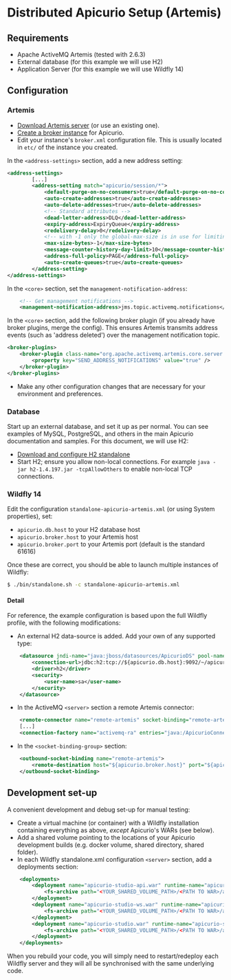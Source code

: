 # Distributed Apicurio Setup (Artemis)

## Requirements

* Apache ActiveMQ Artemis (tested with 2.6.3)
* External database (for this example we will use H2)
* Application Server (for this example we will use Wildfly 14)

## Configuration

### Artemis

* [Download Artemis server](https://activemq.apache.org/artemis/download.html) (or use an existing one).
* [Create a broker instance](https://activemq.apache.org/artemis/docs/latest/using-server.html#creating-a-broker-instance) for Apicurio.
* Edit your instance's `broker.xml` configuration file. This is usually located in `etc/` of the instance you created.

In the `<address-settings>` section, add a new address setting:

```xml
<address-settings>
        [...]
        <address-setting match="apicurio/session/*">
            <default-purge-on-no-consumers>true</default-purge-on-no-consumers>
            <auto-create-addresses>true</auto-create-addresses>
            <auto-delete-addresses>true</auto-delete-addresses>
            <!-- Standard attributes -->
            <dead-letter-address>DLQ</dead-letter-address>
            <expiry-address>ExpiryQueue</expiry-address>
            <redelivery-delay>0</redelivery-delay>
            <!-- with -1 only the global-max-size is in use for limiting -->
            <max-size-bytes>-1</max-size-bytes>
            <message-counter-history-day-limit>10</message-counter-history-day-limit>
            <address-full-policy>PAGE</address-full-policy>
            <auto-create-queues>true</auto-create-queues>
        </address-setting>
</address-settings>
```

In the `<core>` section, set the `management-notification-address`:

```xml
    <!-- Get management notifications -->
    <management-notification-address>jms.topic.activemq.notifications</management-notification-address>
```

In the `<core>` section, add the following broker plugin (if you already have broker plugins, merge the config). This ensures Artemis transmits address events (such as 'address deleted') over the management notification topic. 

```xml
<broker-plugins>
    <broker-plugin class-name="org.apache.activemq.artemis.core.server.plugin.impl.NotificationActiveMQServerPlugin">
        <property key="SEND_ADDRESS_NOTIFICATIONS" value="true" />
    </broker-plugin>
</broker-plugins>
```

* Make any other configuration changes that are necessary for your environment and preferences.

### Database

Start up an external database, and set it up as per normal. You can see examples of MySQL, PostgreSQL, and others in the main Apicurio documentation and samples. For this document, we will use H2:

* [Download and configure H2 standalone](http://www.h2database.com/html/main.html)
* Start H2; ensure you allow non-local connections. For example `java -jar h2-1.4.197.jar -tcpAllowOthers` to enable non-local TCP connections.

### Wildfly 14

Edit the configuration `standalone-apicurio-artemis.xml` (or using System properties), set:

* `apicurio.db.host` to your H2 database host
* `apicurio.broker.host` to your Artemis host
* `apicurio.broker.port` to your Artemis port (default is the standard 61616)

Once these are correct, you should be able to launch multiple instances of Wildfly:

```bash
$ ./bin/standalone.sh -c standalone-apicurio-artemis.xml
```

#### Detail

For reference, the example configuration is based upon the full Wildfly profile, with the following modifications:

* An external H2 data-source is added. Add your own of any supported type:

```xml
    <datasource jndi-name="java:jboss/datasources/ApicurioDS" pool-name="ApicurioDS" enabled="true" use-java-context="true">
        <connection-url>jdbc:h2:tcp://${apicurio.db.host}:9092/~/apicurio;DB_CLOSE_ON_EXIT=FALSE;DB_CLOSE_DELAY=-1</connection-url>
        <driver>h2</driver>
        <security>
            <user-name>sa</user-name>
        </security>
    </datasource>
```

* In the ActiveMQ `<server>` section a remote Artemis connector:

```xml
    <remote-connector name="remote-artemis" socket-binding="remote-artemis"/>
    [...]
    <connection-factory name="activemq-ra" entries="java:/ApicurioConnectionFactory" connectors="remote-artemis"/>
```

* In the `<socket-binding-group>` section:

```xml
    <outbound-socket-binding name="remote-artemis">
        <remote-destination host="${apicurio.broker.host}" port="${apicurio.broker.port}"/>
    </outbound-socket-binding>
```

## Development set-up

A convenient development and debug set-up for manual testing:

* Create a virtual machine (or container) with a Wildfly installation containing everything as above, *except* Apicurio's WARs (see below). 
* Add a shared volume pointing to the locations of your Apicurio development builds (e.g. docker volume, shared directory, shared folder).
* In each Wildfly standalone.xml configuration `<server>` section, add a deployments section:

```xml
    <deployments>
        <deployment name="apicurio-studio-api.war" runtime-name="apicurio-studio-api.war">
            <fs-archive path="<YOUR_SHARED_VOLUME_PATH>/<PATH TO WAR>/apicurio-studio-api.war"/>
        </deployment>
        <deployment name="apicurio-studio-ws.war" runtime-name="apicurio-studio-ws.war">
            <fs-archive path="<YOUR_SHARED_VOLUME_PATH>/<PATH TO WAR>/apicurio-studio-ws.war"/>
        </deployment>
        <deployment name="apicurio-studio.war" runtime-name="apicurio-studio.war">
            <fs-archive path="<YOUR_SHARED_VOLUME_PATH>/<PATH TO WAR>/apicurio-studio.war"/>
        </deployment>
    </deployments>
```

When you rebuild your code, you will simply need to restart/redeploy each Wildfly server and they will all be synchronised with the same underlying code.
